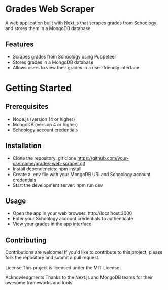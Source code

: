 # Grades Web Scraper

A web application built with Next.js that scrapes grades from Schoology and stores them in a MongoDB database.

## Features

- Scrapes grades from Schoology using Puppeteer
- Stores grades in a MongoDB database
- Allows users to view their grades in a user-friendly interface

# Getting Started

## Prerequisites

- Node.js (version 14 or higher)
- MongoDB (version 4 or higher)
- Schoology account credentials

## Installation

- Clone the repository: git clone https://github.com/your-username/grades-web-scraper.git
- Install dependencies: npm install
- Create a .env file with your MongoDB URI and Schoology account credentials
- Start the development server: npm run dev

## Usage

- Open the app in your web browser: http://localhost:3000
- Enter your Schoology account credentials to authenticate
- View your grades in the app interface

## Contributing

Contributions are welcome! If you'd like to contribute to this project, please fork the repository and submit a pull request.

License
This project is licensed under the MIT License.

Acknowledgments
Thanks to the Next.js and MongoDB teams for their awesome frameworks and tools!
